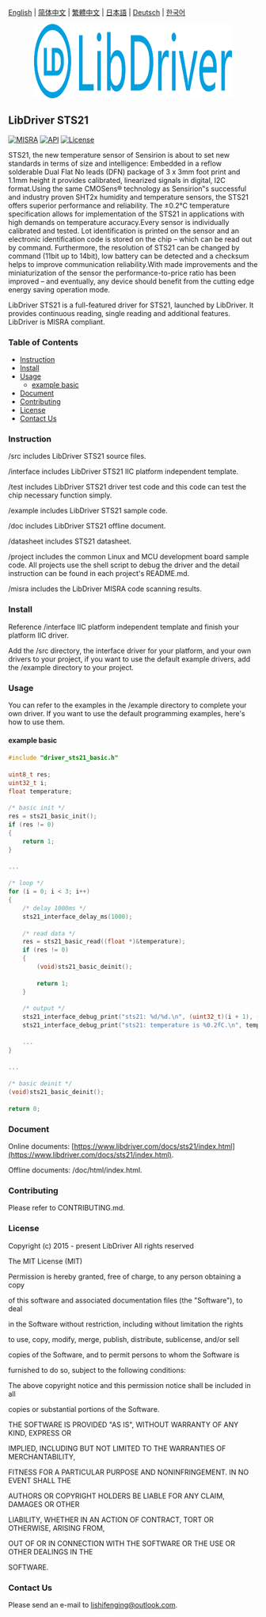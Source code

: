 [English](/README.md) | [ 简体中文](/README_zh-Hans.md) | [繁體中文](/README_zh-Hant.md) | [日本語](/README_ja.md) | [Deutsch](/README_de.md) | [한국어](/README_ko.md)

<div align=center>
<img src="/doc/image/logo.svg" width="400" height="150"/>
</div>

## LibDriver STS21

[![MISRA](https://img.shields.io/badge/misra-compliant-brightgreen.svg)](/misra/README.md) [![API](https://img.shields.io/badge/api-reference-blue.svg)](https://www.libdriver.com/docs/sts21/index.html) [![License](https://img.shields.io/badge/license-MIT-brightgreen.svg)](/LICENSE)

STS21, the new temperature sensor of Sensirion is about to set new standards in terms of size and intelligence: Embedded in a reflow solderable Dual Flat No leads (DFN) package of 3 x 3mm foot print and 1.1mm height it provides calibrated, linearized signals in digital, I2C format.Using the same CMOSens® technology as Sensirion‟s successful and industry proven SHT2x humidity and temperature sensors, the STS21 offers superior performance and reliability. The ±0.2°C temperature specification allows for implementation of the STS21 in applications with high demands on temperature accuracy.Every sensor is individually calibrated and tested. Lot identification is printed on the sensor and an electronic identification code is stored on the chip – which can be read out by command. Furthermore, the resolution of STS21 can be changed by command (11bit up to 14bit), low battery can be detected and a checksum helps to improve communication reliability.With made improvements and the miniaturization of the sensor the performance-to-price ratio has been improved – and eventually, any device should benefit from the cutting edge energy saving operation mode.

LibDriver STS21 is a full-featured driver for STS21, launched by LibDriver. It provides continuous reading, single reading and additional features. LibDriver is MISRA compliant.

### Table of Contents

  - [Instruction](#Instruction)
  - [Install](#Install)
  - [Usage](#Usage)
    - [example basic](#example-basic)
  - [Document](#Document)
  - [Contributing](#Contributing)
  - [License](#License)
  - [Contact Us](#Contact-Us)

### Instruction

/src includes LibDriver STS21 source files.

/interface includes LibDriver STS21 IIC platform independent template.

/test includes LibDriver STS21 driver test code and this code can test the chip necessary function simply.

/example includes LibDriver STS21 sample code.

/doc includes LibDriver STS21 offline document.

/datasheet includes STS21 datasheet.

/project includes the common Linux and MCU development board sample code. All projects use the shell script to debug the driver and the detail instruction can be found in each project's README.md.

/misra includes the LibDriver MISRA code scanning results.

### Install

Reference /interface IIC platform independent template and finish your platform IIC driver.

Add the /src directory, the interface driver for your platform, and your own drivers to your project, if you want to use the default example drivers, add the /example directory to your project.

### Usage

You can refer to the examples in the /example directory to complete your own driver. If you want to use the default programming examples, here's how to use them.

#### example basic

```C
#include "driver_sts21_basic.h"

uint8_t res;
uint32_t i;
float temperature;

/* basic init */
res = sts21_basic_init();
if (res != 0)
{
    return 1;
}

...
    
/* loop */
for (i = 0; i < 3; i++)
{
    /* delay 1000ms */
    sts21_interface_delay_ms(1000);

    /* read data */
    res = sts21_basic_read((float *)&temperature);
    if (res != 0)
    {
        (void)sts21_basic_deinit();

        return 1;
    }

    /* output */
    sts21_interface_debug_print("sts21: %d/%d.\n", (uint32_t)(i + 1), (uint32_t)3);
    sts21_interface_debug_print("sts21: temperature is %0.2fC.\n", temperature);
    
    ...
}

...
    
/* basic deinit */
(void)sts21_basic_deinit();

return 0;
```

### Document

Online documents: [https://www.libdriver.com/docs/sts21/index.html](https://www.libdriver.com/docs/sts21/index.html).

Offline documents: /doc/html/index.html.

### Contributing

Please refer to CONTRIBUTING.md.

### License

Copyright (c) 2015 - present LibDriver All rights reserved



The MIT License (MIT) 



Permission is hereby granted, free of charge, to any person obtaining a copy

of this software and associated documentation files (the "Software"), to deal

in the Software without restriction, including without limitation the rights

to use, copy, modify, merge, publish, distribute, sublicense, and/or sell

copies of the Software, and to permit persons to whom the Software is

furnished to do so, subject to the following conditions: 



The above copyright notice and this permission notice shall be included in all

copies or substantial portions of the Software. 



THE SOFTWARE IS PROVIDED "AS IS", WITHOUT WARRANTY OF ANY KIND, EXPRESS OR

IMPLIED, INCLUDING BUT NOT LIMITED TO THE WARRANTIES OF MERCHANTABILITY,

FITNESS FOR A PARTICULAR PURPOSE AND NONINFRINGEMENT. IN NO EVENT SHALL THE

AUTHORS OR COPYRIGHT HOLDERS BE LIABLE FOR ANY CLAIM, DAMAGES OR OTHER

LIABILITY, WHETHER IN AN ACTION OF CONTRACT, TORT OR OTHERWISE, ARISING FROM,

OUT OF OR IN CONNECTION WITH THE SOFTWARE OR THE USE OR OTHER DEALINGS IN THE

SOFTWARE. 

### Contact Us

Please send an e-mail to lishifenging@outlook.com.